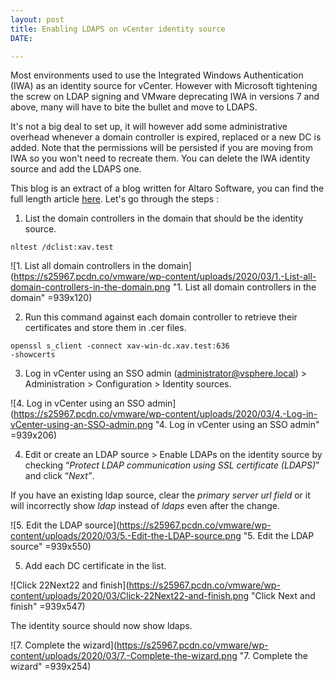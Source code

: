 ```yaml
---
layout: post
title: Enabling LDAPS on vCenter identity source
DATE: 

---
```

Most environments used to use the Integrated Windows Authentication (IWA) as an identity source for vCenter. However with Microsoft tightening the screw on LDAP signing and VMware deprecating IWA in versions 7 and above, many will have to bite the bullet and move to LDAPS.

It's not a big deal to set up, it will however add some administrative overhead whenever a domain controller is expired, replaced or a new DC is added. Note that the permissions will be persisted if you are moving from IWA so you won't need to recreate them. You can delete the IWA identity source and add the LDAPS one.

This blog is an extract of a blog written for Altaro Software, you can find the full length article [here](https://www.altaro.com/vmware/understanding-ldap-binding-signing/). Let's go through the steps :

1. List the domain controllers in the domain that should be the identity source.

<code>nltest /dclist:xav.test</code>

![1. List all domain controllers in the domain](https://s25967.pcdn.co/vmware/wp-content/uploads/2020/03/1.-List-all-domain-controllers-in-the-domain.png "1. List all domain controllers in the domain" =939x120)

2. Run this command against each domain controller to retrieve their certificates and store them in .cer files.

<code>openssl s_client -connect xav-win-dc.xav.test:636 -showcerts</code>

3. Log in vCenter using an SSO admin (administrator@vsphere.local) > Administration > Configuration > Identity sources.

![4. Log in vCenter using an SSO admin](https://s25967.pcdn.co/vmware/wp-content/uploads/2020/03/4.-Log-in-vCenter-using-an-SSO-admin.png "4. Log in vCenter using an SSO admin" =939x206)

4. Edit or create an LDAP source > Enable LDAPs on the identity source by checking “_Protect LDAP communication using SSL certificate (LDAPS)_” and click “_Next”_.

If you have an existing ldap source, clear the _primary server url field_ or it will incorrectly show _ldap_ instead of _ldaps_ even after the change.

![5. Edit the LDAP source](https://s25967.pcdn.co/vmware/wp-content/uploads/2020/03/5.-Edit-the-LDAP-source.png "5. Edit the LDAP source" =939x550)

5. Add each DC certificate in the list.

![Click 22Next22 and finish](https://s25967.pcdn.co/vmware/wp-content/uploads/2020/03/Click-22Next22-and-finish.png "Click Next and finish" =939x547)

The identity source should now show ldaps.

![7. Complete the wizard](https://s25967.pcdn.co/vmware/wp-content/uploads/2020/03/7.-Complete-the-wizard.png "7. Complete the wizard" =939x254)